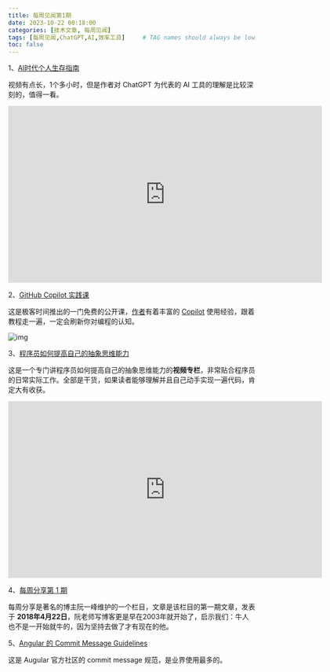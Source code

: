 ```yaml
---
title: 每周见闻第1期
date: 2023-10-22 00:18:00
categories: [技术文章, 每周见闻]
tags: [每周见闻,ChatGPT,AI,效率工具]     # TAG names should always be lowercase
toc: false
---
```


1、[AI时代个人生存指南](https://www.youtube.com/watch?v=UUP64GTOKyE)

视频有点长，1个多小时，但是作者对 ChatGPT 为代表的 AI 工具的理解是比较深刻的，值得一看。

<iframe width="640" height="360" src="https://www.youtube.com/embed/UUP64GTOKyE" frameborder="0" allowfullscreen></iframe>





2、[GitHub Copilot 实践课](https://time.geekbang.org/opencourse/videointro/100540901)

这是极客时间推出的一门免费的公开课，[作者](https://siwei.io/)有着丰富的 [Copilot](https://github.com/features/copilot) 使用经验，跟着教程走一遍，一定会刷新你对编程的认知。

![img](https://static001.geekbang.org/resource/image/d4/82/d4ce042b292e1a6efcd53f4a5d5dbf82.jpg)



3、[程序员如何提高自己的抽象思维能力](https://space.bilibili.com/675654793/channel/collectiondetail?sid=1090143)

这是一个专门讲程序员如何提高自己的抽象思维能力的**视频专栏**，非常贴合程序员的日常实际工作。全部是干货，如果读者能够理解并且自己动手实现一遍代码，肯定大有收获。

<iframe width="640" height="360" src="https://www.bilibili.com/video/BV17j411M7qk/?spm_id_from=333.999.0.0" frameborder="0" allowfullscreen></iframe>

4、[每周分享第 1 期](https://www.ruanyifeng.com/blog/2018/04/weekly-issue-1.html)

每周分享是著名的博主阮一峰维护的一个栏目，文章是该栏目的第一期文章，发表于 **2018年4月22日**，阮老师写博客更是早在2003年就开始了，启示我们：牛人也不是一开始就牛的，因为坚持去做了才有现在的他。



5、[Angular 的 Commit Message Guidelines](https://github.com/angular/angular/blob/22b96b9/CONTRIBUTING.md#-commit-message-guidelines)

这是 Augular 官方社区的 commit message 规范，是业界使用最多的。

